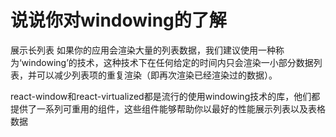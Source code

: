 # 说说你对windowing的了解

展示长列表
如果你的应用会渲染大量的列表数据，我们建议使用一种称为‘windowing’的技术，这种技术下在任何给定的时间内只会渲染一小部分数据列表，并可以减少列表项的重复渲染（即再次渲染已经渲染过的数据）。

react-window和react-virtualized都是流行的使用windowing技术的库，他们都提供了一系列可重用的组件，这些组件能够帮助你以最好的性能展示列表以及表格数据
